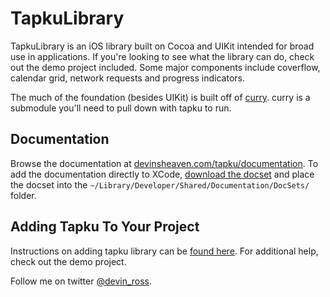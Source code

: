 TapkuLibrary
============
TapkuLibrary is an iOS library built on Cocoa and UIKit intended for broad use in applications. If you're looking to see what the library can do, check out the demo project included. Some major components include coverflow, calendar grid, network requests and progress indicators.


The much of the foundation (besides UIKit) is built off of [curry](git@github.com:devinross/curry.git). curry is a submodule you'll need to pull down with tapku to run.

## Documentation
Browse the documentation at [devinsheaven.com/tapku/documentation](http://devinsheaven.com/tapku/documentation/). To add the documentation directly to XCode, [download the docset](http://devinsheaven.com/tapku/documentation/docset.zip) and place the docset into the `~/Library/Developer/Shared/Documentation/DocSets/` folder.

## Adding Tapku To Your Project 
Instructions on adding tapku library can be [found here](https://github.com/devinross/tapkulibrary/wiki/Adding-Tapku-to-Your-Project-in-XCode-4). For additional help, check out the demo project.


Follow me on twitter [@devin_ross](http://twitter.com/devin_ross).
